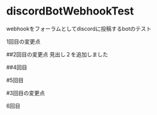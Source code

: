 # discordBotWebhookTest
webhookをフォーラムとしてdiscordに投稿するbotのテスト



1回目の変更点



##2回目の変更点
見出し２を追加しました



##4回目


#5回目

#3回目の変更点

6回目
